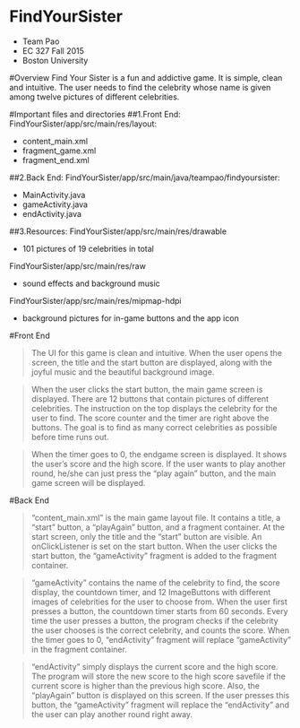 # FindYourSister
- Team Pao
- EC 327 Fall 2015
- Boston University

	
#Overview
Find Your Sister is a fun and addictive game. It is simple, clean and intuitive. The user needs to find the celebrity whose name is given among twelve pictures of different celebrities. 

#Important files and directories
##1.Front End:
FindYourSister/app/src/main/res/layout:
- content_main.xml
- fragment_game.xml
- fragment_end.xml
	
##2.Back End:
FindYourSister/app/src/main/java/teampao/findyoursister:
- MainActivity.java
- gameActivity.java
- endActivity.java
	
##3.Resources:
FindYourSister/app/src/main/res/drawable
- 101 pictures of 19 celebrities in total

FindYourSister/app/src/main/res/raw
- sound effects and background music

FindYourSister/app/src/main/res/mipmap-hdpi
- background pictures for in-game buttons and the app icon
	


#Front End
> The UI for this game is clean and intuitive. When the user opens the screen, the title and the start button are displayed, along with the joyful music and the beautiful background image. 

> When the user clicks the start button, the main game screen is displayed. There are 12 buttons that contain pictures of different celebrities.   The instruction on the top displays the celebrity for the user to find. The score counter and the timer are right above the buttons. The goal is to find as many correct celebrities as possible before time runs out. 

> When the timer goes to 0, the endgame screen is displayed. It shows the user’s score and the high score. If the user wants to play another round, he/she can just press the “play again” button, and the main game screen will be displayed. 

#Back End
> “content_main.xml” is the main game layout file. It contains a title, a “start” button, a “playAgain” button, and a fragment container. At the start screen, only the title and the “start” button are visible. An onClickListener is set on the start button. When the user clicks the start button, the “gameActivity” fragment is added to the fragment container.

> “gameActivity” contains the name of the celebrity to find, the score display, the countdown timer, and 12 ImageButtons with different images of celebrities for the user to choose from. When the user first presses a button, the countdown timer starts from 60 seconds. Every time the user presses a button, the program checks if the celebrity the user chooses is the correct celebrity, and counts the score. When the timer goes to 0, “endActivity” fragment will replace “gameActivity” in the fragment container. 

> “endActivity” simply displays the current score and the high score. The program will store the new score to the high score savefile if the current score is higher than the previous high score. Also, the “playAgain” button is displayed on this screen. If the user presses this button, the “gameActivity” fragment will replace the “endActivity” and the user can play another round right away.
